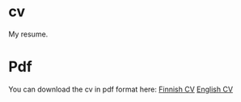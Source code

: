 # cv
My resume.

# Pdf
You can download the cv in pdf format here:  [Finnish CV](https://github.com/googol/cv/releases/download/2015-11-10/cv.pdf) [English CV](https://github.com/googol/cv/releases/download/2015-11-10/cven.pdf)
